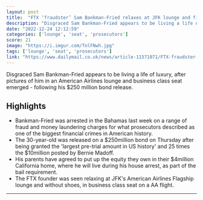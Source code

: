 ```yaml
---
layout: post
title:  "FTX ‘fraudster’ Sam Bankman-Fried relaxes at JFK lounge and first class heading home"
description: "Disgraced Sam Bankman-Fried appears to be living a life of luxury, after pictures of him in an American Airlines lounge and business class seat emerged - following his $250 million bond release."
date: "2022-12-24 12:12:59"
categories: ['lounge', 'seat', 'prosecutors']
score: 21
image: "https://i.imgur.com/TnlFNwh.jpg"
tags: ['lounge', 'seat', 'prosecutors']
link: "https://www.dailymail.co.uk/news/article-11571071/FTX-fraudster-Sam-Bankman-Fried-relaxes-JFK-lounge-class-AA-seat-flies-home.html"
---
```


Disgraced Sam Bankman-Fried appears to be living a life of luxury, after pictures of him in an American Airlines lounge and business class seat emerged - following his $250 million bond release.

## Highlights

- Bankman-Fried was arrested in the Bahamas last week on a range of fraud and money laundering charges for what prosecutors described as one of the biggest financial crimes in American history.
- The 30-year-old was released on a $250million bond on Thursday after being granted the 'largest pre-trial amount in US history' and 25 times the $10million posted by Bernie Madoff.
- His parents have agreed to put up the equity they own in their $4million California home, where he will live during his house arrest, as part of the bail requirement.
- The FTX founder was seen relaxing at JFK's American Airlines Flagship lounge and without shoes, in business class seat on a AA flight.

---
